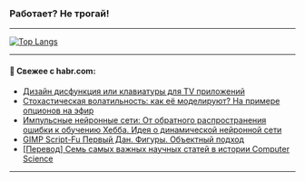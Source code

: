 ### Работает? Не трогай!

---
<!--
#### 🛠️ Technical stack:

![Java](https://img.shields.io/badge/Java-informational?logo=Oracle&style=flat&logoColor=white&color=FF4500)
![Kotlin](https://img.shields.io/badge/Kotlin-informational?logo=Kotlin&style=flat&logoColor=white&color=774D97)
![TS](https://img.shields.io/badge/TypeScript-informational?logo=typeScript&style=flat&logoColor=black&color=017acc)
![Python](https://img.shields.io/badge/Python-informational?logo=Python&style=flat&logoColor=black&color=ffdd54) <br>
![Spring](https://img.shields.io/badge/Spring-informational?logo=Spring&style=flat&logoColor=white&color=6DB33F) 
![SpringBoot](https://img.shields.io/badge/SpringBoot-informational?logo=SpringBoot&style=flat&logoColor=white&color=6DB33F)
![Nest](https://img.shields.io/badge/NestJS-informational?logo=NestJS&style=flat&logoColor=white&color=E0234E) 
![NodeJS](https://img.shields.io/badge/NodeJS-informational?logo=node.js&style=flat&logoColor=white&color=70A760)<br>
![PostgreSQL](https://img.shields.io/badge/PostgreSQL-informational?logo=PostgreSQL&style=flat&logoColor=white&color=DAA520)
![MongoDB](https://img.shields.io/badge/MongoDB-informational?logo=MongoDB&style=flat&logoColor=white&color=870000)
![Apache](https://img.shields.io/badge/Apache-informational?logo=apache&style=flat&logoColor=white&color=f74e28)

___ 
-->

<!--- #### 🛠️ : --->

[![Top Langs](https://github-readme-stats-82jvfl3w3-advtsettinggmailcoms-projects.vercel.app/api/top-langs/?username=zloylis&langs_count=10&hide_title=true&title_color=e6edf3&size_weight=0.5&count_weight=0.5&layout=compact&hide_progress=true&hide_border=true&theme=dracula)](https://github.com/zloylis)

<!---


####  :octocat:&nbsp;&nbsp; Статистика:

![GitHub stats](https://github-readme-stats-u2qms2cxw-advtsettinggmailcoms-projects.vercel.app/api?username=zloylis&show_icons=true&hide_border=true&theme=dracula&title_color=e6edf3&include_all_commits=true&count_private=true&hide_rank=false&hide_title=true&rank_icon=github)
-->
---

#### 💬 Свежее с habr.com:

<!-- BLOG-POST-LIST:START -->
- [Дизайн дисфункция или клавиатуры для TV приложений](https://habr.com/ru/articles/878840/?utm_source=habrahabr&utm_medium=rss&utm_campaign=878840)
- [Стохастическая волатильность: как её моделируют? На примере опционов на эфир](https://habr.com/ru/articles/878744/?utm_source=habrahabr&utm_medium=rss&utm_campaign=878744)
- [Импульсные нейронные сети: От обратного распространения ошибки к обучению Хебба. Идея о динамической нейронной сети](https://habr.com/ru/articles/878810/?utm_source=habrahabr&utm_medium=rss&utm_campaign=878810)
- [GIMP Script-Fu Первый Дан. Фигуры. Объектный подход](https://habr.com/ru/articles/878808/?utm_source=habrahabr&utm_medium=rss&utm_campaign=878808)
- [[Перевод] Семь самых важных научных статей в истории Computer Science](https://habr.com/ru/companies/beeline_tech/articles/878804/?utm_source=habrahabr&utm_medium=rss&utm_campaign=878804)
<!-- BLOG-POST-LIST:END -->

---
